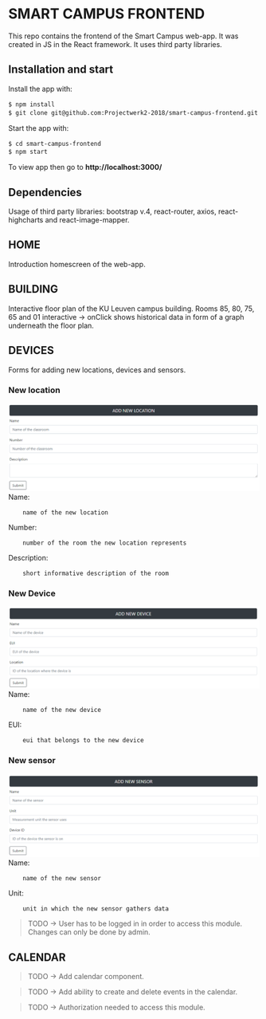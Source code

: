# SMART CAMPUS FRONTEND

This repo contains the frontend of the Smart Campus web-app.
It was created in JS in the React framework. It uses third party libraries.

## Installation and start

Install the app with:

```bash
$ npm install
$ git clone git@github.com:Projectwerk2-2018/smart-campus-frontend.git
```

Start the app with:

```bash
$ cd smart-campus-frontend
$ npm start
```

To view app then go to **http://localhost:3000/**

## Dependencies

Usage of third party libraries: bootstrap v.4, react-router, axios, react-highcharts and react-image-mapper.

## HOME

Introduction homescreen of the web-app.

## BUILDING

Interactive floor plan of the KU Leuven campus building.
Rooms 85, 80, 75, 65 and 01 interactive -> onClick shows historical data in form of a graph underneath the floor plan.

## DEVICES

Forms for adding new locations, devices and sensors.

### New location
![alt text](./img/new_loc.png "Adding a new location")
Name:
```
    name of the new location
```
Number:
```
    number of the room the new location represents
```
Description:
```
    short informative description of the room
```

### New Device
![alt text](./img/new_dev.png "Adding a new device")
Name:
```
    name of the new device
```
EUI:
```
    eui that belongs to the new device
```

### New sensor
![alt text](./img/new_sen.png "Adding a new sensor")
Name:
```
    name of the new sensor
```
Unit:
```
    unit in which the new sensor gathers data
```

> TODO -> User has to be logged in in order to access this module. Changes can only be done by admin.

## CALENDAR

> TODO -> Add calendar component.

> TODO -> Add ability to create and delete events in the calendar.

> TODO -> Authorization needed to access this module.